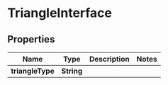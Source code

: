 

# TriangleInterface


## Properties

| Name | Type | Description | Notes |
|------------ | ------------- | ------------- | -------------|
|**triangleType** | **String** |  |  |



